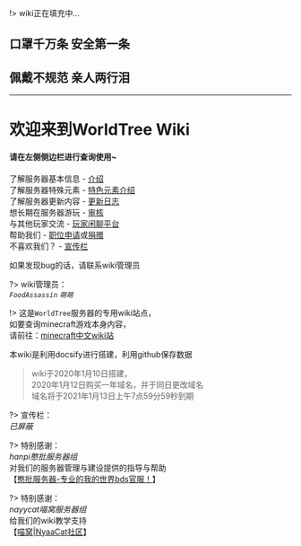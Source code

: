 !> wiki正在填充中...

## 口罩千万条 安全第一条  
## 佩戴不规范 亲人两行泪

* * *

# 欢迎来到WorldTree Wiki

#### 请在左侧侧边栏进行查询使用~

了解服务器基本信息 - [介绍](basic/introduce.md)  
了解服务器特殊元素 - [特色元素介绍](world/characteristic.md)  
了解服务器更新内容 - [更新日志](world/update.md)  
想长期在服务器游玩 - [审核](rule/gs.md)  
与其他玩家交流 - [玩家闲聊平台](basic/chat.md)  
帮助我们 - [职位申请](rule/apply.md)或[捐赠](other/donation.md)  
不喜欢我们？ - [宣传栏](basic/partner.md)

如果发现bug的话，请联系wiki管理员

?> wiki管理员：  
*`FoodAssassin`* *`萌萌`*

!> 这是`WorldTree`服务器的专用wiki站点，  
如要查询minecraft游戏本身内容，  
请前往：[minecraft中文wiki站](https://minecraft-zh.gamepedia.com/Minecraft_Wiki)

本wiki是利用docsify进行搭建，利用github保存数据

> wiki于2020年1月10日搭建，  
2020年1月12日购买一年域名，并于同日更改域名  
域名将于2021年1月13日上午7点59分59秒到期

?> 宣传栏：  
*已屏蔽*

?> 特别感谢：  
*hanpi憨批服务器组*  
对我们的服务器管理与建设提供的指导与帮助  
【[憨批服务器-专业的我的世界bds官服！](https://www.mchanpi.cn:4433/)】  
  
?> 特别感谢：  
*nayycat喵窝服务器组*  
给我们的wiki教学支持  
【[喵窝|NyaaCat社区](https://www.nyaa.cat/)】
